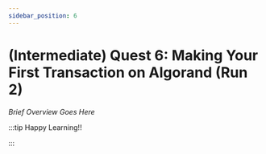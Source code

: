```yaml
---
sidebar_position: 6
---
```


# (Intermediate) Quest 6: Making Your First Transaction on Algorand (Run 2)

_Brief Overview Goes Here_

:::tip Happy Learning!!

<QuestButton text="Go To Quest" link="https://app.stackup.dev/quest_page/intermediate-quest-6-making-your-first-transaction-on-algorand-re-run" />

:::
